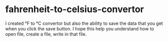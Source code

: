 # fahrenheit-to-celsius-convertor
I created °F to °C convertor but also the ability to save the data that you get when you click the save button. I hope this help you understand how to open file, create a file, write in that file.
